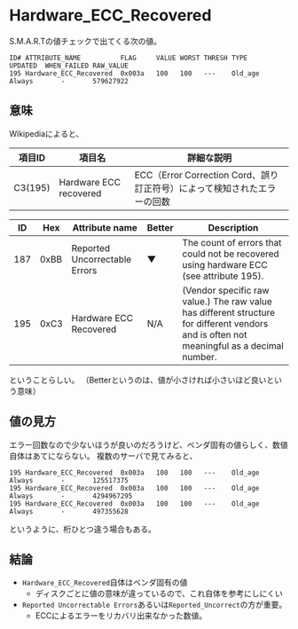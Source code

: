 # Hardware_ECC_Recovered

S.M.A.R.Tの値チェックで出てくる次の値。

```text
ID# ATTRIBUTE_NAME          FLAG     VALUE WORST THRESH TYPE      UPDATED  WHEN_FAILED RAW_VALUE
195 Hardware_ECC_Recovered  0x003a   100   100   ---    Old_age   Always       -       579627922
```

## 意味

Wikipediaによると、

項目ID | 項目名 | 詳細な説明
------|-------|---------
C3(195) | Hardware ECC recovered | ECC（Error Correction Cord、誤り訂正符号）によって検知されたエラーの回数

ID | Hex | Attribute name | Better | Description
---|-----|----------------|--------|------------
187 | 0xBB | Reported Uncorrectable Errors | ▼ |  The count of errors that could not be recovered using hardware ECC (see attribute 195).
195 | 0xC3 | Hardware ECC Recovered | N/A | (Vendor specific raw value.) The raw value has different structure for different vendors and is often not meaningful as a decimal number.

ということらしい。
（Betterというのは、値が小さければ小さいほど良いという意味）

## 値の見方

エラー回数なので少ないほうが良いのだろうけど、ベンダ固有の値らしく、数値自体はあてにならない。
複数のサーバで見てみると、

```
195 Hardware_ECC_Recovered  0x003a   100   100   ---    Old_age   Always       -       125517375
195 Hardware_ECC_Recovered  0x003a   100   100   ---    Old_age   Always       -       4294967295
195 Hardware_ECC_Recovered  0x003a   100   100   ---    Old_age   Always       -       497355628
```

というように、桁ひとつ違う場合もある。

## 結論

 * `Hardware_ECC_Recovered`自体はベンダ固有の値
   * ディスクごとに値の意味が違っているので、これ自体を参考にしにくい
 * `Reported Uncorrectable Errors`あるいは`Reported_Uncorrect`の方が重要。
   * ECCによるエラーをリカバリ出来なかった数値。
